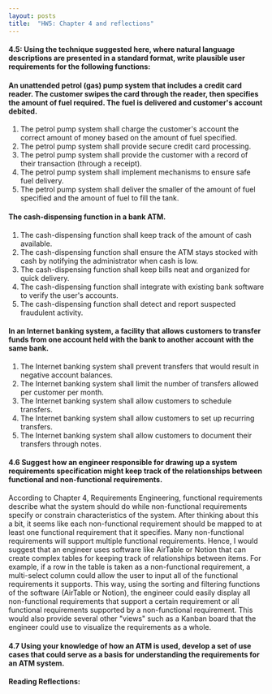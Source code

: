 ```yaml
---
layout: posts
title:  "HW5: Chapter 4 and reflections"
---
```

#### 4.5: Using the technique suggested here, where natural language descriptions are presented in a standard format, write plausible user requirements for the following functions:
#### An unattended petrol (gas) pump system that includes a credit card reader. The customer swipes the card through the reader, then specifies the amount of fuel required. The fuel is delivered and customer's account debited.
1. The petrol pump system shall charge the customer's account the correct amount of money based on the amount of fuel specified.
2. The petrol pump system shall provide secure credit card processing.
3. The petrol pump system shall provide the customer with a record of their transaction (through a receipt).
4. The petrol pump system shall implement mechanisms to ensure safe fuel delivery.
5. The petrol pump system shall deliver the smaller of the amount of fuel specified and the amount of fuel to fill the tank.

#### The cash-dispensing function in a bank ATM.
1. The cash-dispensing function shall keep track of the amount of cash available.
2. The cash-dispensing function shall ensure the ATM stays stocked with cash by notifying the administrator when cash is low.
3. The cash-dispensing function shall keep bills neat and organized for quick delivery.
4. The cash-dispensing function shall integrate with existing bank software to verify the user's accounts.
5. The cash-dispensing function shall detect and report suspected fraudulent activity.

#### In an Internet banking system, a facility that allows customers to transfer funds from one account held with the bank to another account with the same bank.
1. The Internet banking system shall prevent transfers that would result in negative account balances.
2. The Internet banking system shall limit the number of transfers allowed per customer per month.
3. The Internet banking system shall allow customers to schedule transfers.
4. The Internet banking system shall allow customers to set up recurring transfers.
5. The Internet banking system shall allow customers to document their transfers through notes.


#### 4.6 Suggest how an engineer responsible for drawing up a system requirements specification might keep track of the relationships between functional and non-functional requirements.
According to Chapter 4, Requirements Engineering, functional requirements describe what the system should do while non-functional requirements specify or constrain characteristics of the system. After thinking about this a bit, it seems like each non-functional requirement should be mapped to at least one functional requirement that it specifies. Many non-functional requirements will support multiple functional requirements. Hence, I would suggest that an engineer uses software like AirTable or Notion that can create complex tables for keeping track of relationships between items. For example, if a row in the table is taken as a non-functional requirement, a multi-select column could allow the user to input all of the functional requirements it supports. This way, using the sorting and filtering functions of the software (AirTable or Notion), the engineer could easily display all non-functional requirements that support a certain requirement or all functional requirements supported by a non-functional requirement. This would also provide several other "views" such as a Kanban board that the engineer could use to visualize the requirements as a whole.


#### 4.7 Using your knowledge of how an ATM is used, develop a set of use cases that could serve as a basis for understanding the requirements for an ATM system.


#### Reading Reflections:
